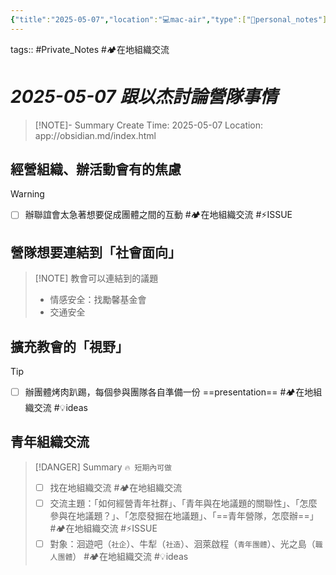 ```yaml
---
{"title":"2025-05-07","location":"💻mac-air","type":["📝personal_notes"],"dg-publish":true,"permalink":"/2025-05-07 跟以杰討論營隊事情/","dgPassFrontmatter":true,"created":"2025-05-07T09:26:46.586+08:00","updated":"2025-05-08T08:42:02.886+08:00"}
---
```


tags:: #Private_Notes #🏕️在地組織交流

# *2025-05-07 跟以杰討論營隊事情*


> [!NOTE]- Summary
> Create Time: 2025-05-07
> Location: app://obsidian.md/index.html 




## 經營組織、辦活動會有的焦慮

> [!warning] 
> - [ ] 辦聯誼會太急著想要促成團體之間的互動  #🏕️在地組織交流  #⚡️ISSUE

## 營隊想要連結到「社會面向」


> [!NOTE] 教會可以連結到的議題
> - 情感安全：找勵馨基金會
> - 交通安全

## 擴充教會的「視野」

> [!tip] 
> - [ ] 辦團體烤肉趴踢，每個參與團隊各自準備一份 ==presentation==  #🏕️在地組織交流 #💡ideas



## 青年組織交流 

> [!DANGER] Summary `🔥 短期內可做`
> - [ ] 找在地組織交流 #🏕️在地組織交流 
> - [ ] 交流主題：「如何經營青年社群」、「青年與在地議題的關聯性」、「怎麼參與在地議題？」、「怎麼發掘在地議題」、「==青年營隊，怎麼辦==」 #🏕️在地組織交流  #⚡️ISSUE 
> - [ ] 對象：洄遊吧（`社企`）、牛犁（`社造`）、洄萊啟程（`青年團體`）、光之島（`職人團體`） #🏕️在地組織交流  #💡ideas 




